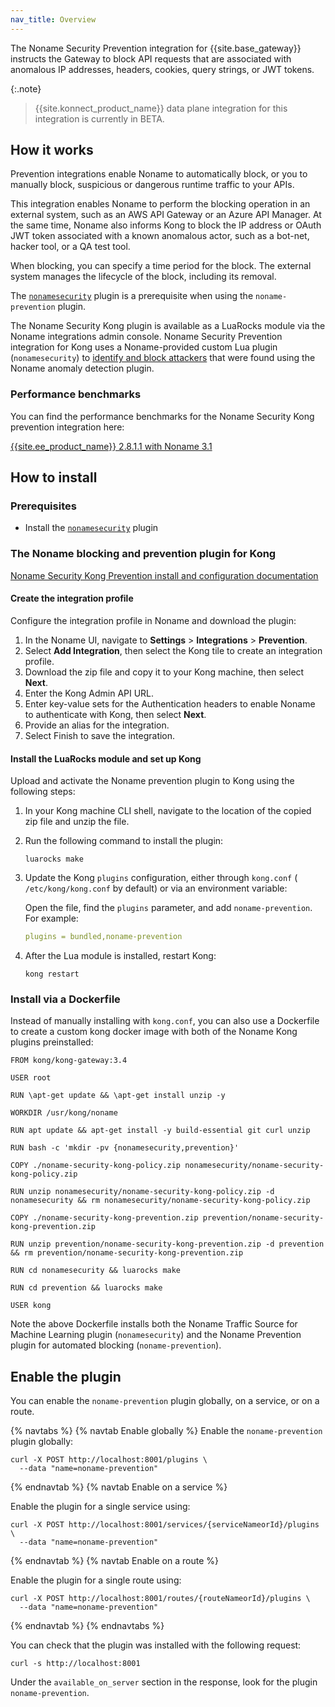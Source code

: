 ```yaml
---
nav_title: Overview
---
```


The Noname Security Prevention integration for {{site.base_gateway}} instructs the Gateway to block API requests that are associated with anomalous IP addresses, headers, cookies, query strings, or JWT tokens.

{:.note}
 > {{site.konnect_product_name}} data plane integration for this integration is currently in BETA. 

## How it works

Prevention integrations enable Noname to automatically block, or you to manually block, suspicious or dangerous runtime traffic to your APIs. 

This integration enables Noname to perform the blocking operation in an external system, such as an AWS API Gateway or an Azure API Manager. 
At the same time, Noname also informs Kong to block the IP address or OAuth JWT token associated with a known anomalous actor, such as a bot-net, hacker tool, or a QA test tool. 

When blocking, you can specify a time period for the block. The external system manages the lifecycle of the block, including its removal.

The [`nonamesecurity`](/hub/nonamesecurity/nonamesecurity-kongtrafficsource/) plugin is a prerequisite when using the `noname-prevention` plugin.

The Noname Security Kong plugin is available as a LuaRocks module via the Noname integrations admin console. 
Noname Security Prevention integration for Kong uses a Noname-provided custom Lua plugin (`nonamesecurity`) to [identify and block attackers](https://docs.nonamesecurity.com/docs/kong-prevention) that were found using the Noname anomaly detection plugin.

### Performance benchmarks 

You can find the performance benchmarks for the Noname Security Kong prevention integration here:

[{{site.ee_product_name}} 2.8.1.1 with Noname 3.1](https://docs.nonamesecurity.com/v320/docs/kong-performance-results)

## How to install

### Prerequisites 

* Install the [`nonamesecurity`](/hub/nonamesecurity/nonamesecurity-kongtrafficsource/) plugin

### The Noname blocking and prevention plugin for Kong 

[Noname Security Kong Prevention install and configuration documentation](https://docs.nonamesecurity.com/docs/kong-prevention)

#### Create the integration profile

Configure the integration profile in Noname and download the plugin:

1. In the Noname UI, navigate to **Settings** > **Integrations** > **Prevention**.
2. Select **Add Integration**, then select the Kong tile to create an integration profile.
3. Download the zip file and copy it to your Kong machine, then select **Next**.
4. Enter the Kong Admin API URL.
5. Enter key-value sets for the Authentication headers to enable Noname to authenticate with Kong, then select **Next**.
6. Provide an alias for the integration.
7. Select Finish to save the integration.

#### Install the LuaRocks module and set up Kong

Upload and activate the Noname prevention plugin to Kong using the following steps: 

1. In your Kong machine CLI shell, navigate to the location of the copied zip file and unzip the file.
2. Run the following command to install the plugin:

    ```shell
    luarocks make
    ```

3. Update the Kong `plugins` configuration, either through `kong.conf` ( `/etc/kong/kong.conf` by default) or via an environment variable: 

    Open the file, find the `plugins` parameter, and add `noname-prevention`. 
    For example:
    
    ```yaml
    plugins = bundled,noname-prevention
    ```

4. After the Lua module is installed, restart Kong:

    ```shell
    kong restart
    ```

### Install via a Dockerfile

Instead of manually installing with `kong.conf`, you can also use a Dockerfile to create a custom kong docker image with both of the Noname Kong plugins preinstalled:

```docker
FROM kong/kong-gateway:3.4

USER root

RUN \apt-get update && \apt-get install unzip -y  

WORKDIR /usr/kong/noname

RUN apt update && apt-get install -y build-essential git curl unzip

RUN bash -c 'mkdir -pv {nonamesecurity,prevention}'

COPY ./noname-security-kong-policy.zip nonamesecurity/noname-security-kong-policy.zip

RUN unzip nonamesecurity/noname-security-kong-policy.zip -d nonamesecurity && rm nonamesecurity/noname-security-kong-policy.zip

COPY ./noname-security-kong-prevention.zip prevention/noname-security-kong-prevention.zip

RUN unzip prevention/noname-security-kong-prevention.zip -d prevention && rm prevention/noname-security-kong-prevention.zip

RUN cd nonamesecurity && luarocks make

RUN cd prevention && luarocks make

USER kong
```

Note the above Dockerfile installs both the Noname Traffic Source for Machine Learning plugin (`nonamesecurity`) and the Noname Prevention plugin for automated blocking (`noname-prevention`). 

## Enable the plugin

You can enable the `noname-prevention` plugin globally, on a service, or on a route.

{% navtabs %}
{% navtab Enable globally %}
Enable the `noname-prevention` plugin globally: 

```shell
curl -X POST http://localhost:8001/plugins \
  --data "name=noname-prevention"
```
{% endnavtab %}
{% navtab Enable on a service %}

Enable the plugin for a single service using:
```shell
curl -X POST http://localhost:8001/services/{serviceNameorId}/plugins \ 
  --data "name=noname-prevention"
```

{% endnavtab %}
{% navtab Enable on a route %}

Enable the plugin for a single route using:
```shell
curl -X POST http://localhost:8001/routes/{routeNameorId}/plugins \
  --data "name=noname-prevention"
```

{% endnavtab %}
{% endnavtabs %}

You can check that the plugin was installed with the following request:

```shell
curl -s http://localhost:8001
```

Under the `available_on_server` section in the response, look for the plugin `noname-prevention`.

